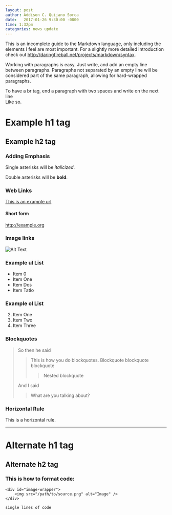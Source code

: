 ```yaml
---
layout: post
author: Addison C. Quijano Sorca
date:   2017-01-26 9:30:00 -0800
time: 1:32pm
categories: news update
---
```

This is an incomplete guide to the Markdown language, only including the elements I feel are most important. For a slightly more detailed introduction check out <http://daringfireball.net/projects/markdown/syntax>.

Working with paragraphs is easy. Just write, and add an empty line between paragraphs. Paragraphs not separated by an empty line will be considered part of the same paragraph, allowing for hard-wrapped paragraphs.

To have a br tag, end a paragraph with two spaces and write on the next line  
Like so.

# Example h1 tag
## Example h2 tag

### Adding Emphasis
Single asterisks will be *italicized*.

Double asterisks will be **bold**.

### Web Links
[This is an example url](http://example.org)
#### Short form
<http://example.org>

### Image links
![Alt Text](https://camo.githubusercontent.com/db48d0fa3d469c02f75ad063bd866c4c81bda62a/68747470733a2f2f696d67732e786b63642e636f6d2f636f6d6963732f746167732e706e67)

### Example ul List
- Item 0
- Item One
- Item Dos
- Item Tatlo

### Example ol List
2. Item One
2. Item Two
5. Item Three

### Blockquotes
>So then he said
>
>> This is how you do blockquotes.
>> Blockquote blockquote blockquote
>>> Nested blockquote
>
>And I said
>
>> What are you talking about?

### Horizontal Rule
This is a horizontal rule.

---

Alternate h1 tag
=====

Alternate h2 tag
---


### This is how to format code:

    <div id="image-wrapper">
        <img src="/path/to/source.png" alt="Image" />
    </div>

`single lines of code`
